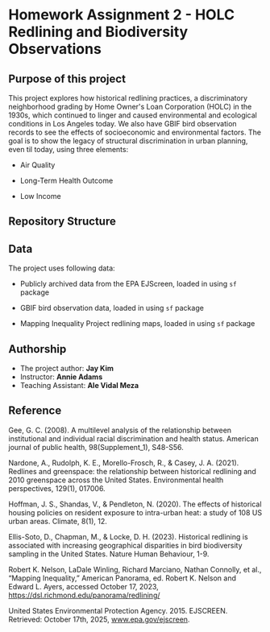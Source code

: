 # Homework Assignment 2 - HOLC Redlining and Biodiversity Observations

## Purpose of this project

This project explores how historical redlining practices, a discriminatory neighborhood grading by Home Owner's Loan Corporation (HOLC) in the 1930s, which continued to linger and caused environmental and ecological conditions in Los Angeles today. We also have GBIF bird observation records to see the effects of socioeconomic and environmental factors. The goal is to show the legacy of structural discrimination in urban planning, even til today, using three elements:

-   Air Quality

-   Long-Term Health Outcome

-   Low Income

## Repository Structure

## Data

The project uses following data:

-   Publicly archived data from the EPA EJScreen, loaded in using `sf` package

-   GBIF bird observation data, loaded in using `sf` package

-   Mapping Inequality Project redlining maps, loaded in using `sf` package

## Authorship

-   The project author: **Jay Kim**
-   Instructor: **Annie Adams**
-   Teaching Assistant: **Ale Vidal Meza**

## Reference

Gee, G. C. (2008). A multilevel analysis of the relationship between institutional and individual racial discrimination and health status. American journal of public health, 98(Supplement_1), S48-S56.

Nardone, A., Rudolph, K. E., Morello-Frosch, R., & Casey, J. A. (2021). Redlines and greenspace: the relationship between historical redlining and 2010 greenspace across the United States. Environmental health perspectives, 129(1), 017006.

Hoffman, J. S., Shandas, V., & Pendleton, N. (2020). The effects of historical housing policies on resident exposure to intra-urban heat: a study of 108 US urban areas. Climate, 8(1), 12.

Ellis-Soto, D., Chapman, M., & Locke, D. H. (2023). Historical redlining is associated with increasing geographical disparities in bird biodiversity sampling in the United States. Nature Human Behaviour, 1-9.

Robert K. Nelson, LaDale Winling, Richard Marciano, Nathan Connolly, et al., “Mapping Inequality,” American Panorama, ed. Robert K. Nelson and Edward L. Ayers, accessed October 17, 2023, <https://dsl.richmond.edu/panorama/redlining/>

United States Environmental Protection Agency. 2015. EJSCREEN. Retrieved: October 17th, 2025, www.epa.gov/ejscreen.
